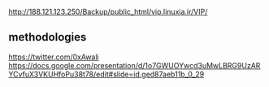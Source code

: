 http://188.121.123.250/Backup/public_html/vip.linuxia.ir/VIP/


## methodologies
https://twitter.com/0xAwali
https://docs.google.com/presentation/d/1o7GWUOYwcd3uMwLBRG9UzARYCvfuX3VKUHfoPu38t78/edit#slide=id.ged87aeb11b_0_29

